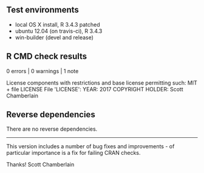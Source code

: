 ## Test environments

* local OS X install, R 3.4.3 patched
* ubuntu 12.04 (on travis-ci), R 3.4.3
* win-builder (devel and release)

## R CMD check results

0 errors | 0 warnings | 1 note

  License components with restrictions and base license permitting such:
    MIT + file LICENSE
  File 'LICENSE':
    YEAR: 2017
    COPYRIGHT HOLDER: Scott Chamberlain

## Reverse dependencies

There are no reverse dependencies.

---

This version includes a number of bug fixes and improvements - of 
particular importance is a fix for failing CRAN checks.

Thanks!
Scott Chamberlain
